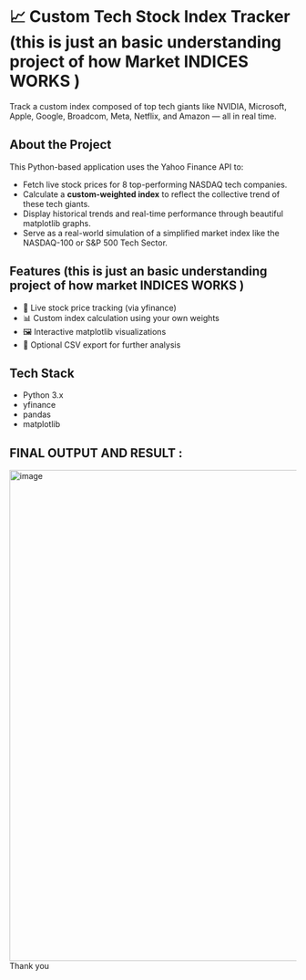 # 📈 Custom Tech Stock Index Tracker (this is just an basic understanding project of how Market INDICES WORKS )

Track a custom index composed of top tech giants like NVIDIA, Microsoft, Apple, Google, Broadcom, Meta, Netflix, and Amazon — all in real time.

##  About the Project

This Python-based application uses the Yahoo Finance API to:

- Fetch live stock prices for 8 top-performing NASDAQ tech companies.
- Calculate a **custom-weighted index** to reflect the collective trend of these tech giants.
- Display historical trends and real-time performance through beautiful matplotlib graphs.
- Serve as a real-world simulation of a simplified market index like the NASDAQ-100 or S&P 500 Tech Sector.

##  Features (this is just an basic understanding project of how market INDICES WORKS )

- 🔄 Live stock price tracking (via yfinance)
- 📊 Custom index calculation using your own weights
- 🖼️ Interactive matplotlib visualizations
- 💾 Optional CSV export for further analysis

##  Tech Stack

- Python 3.x
- yfinance
- pandas
- matplotlib
## FINAL OUTPUT AND RESULT :
<img width="1731" height="861" alt="image" src="https://github.com/user-attachments/assets/9b652729-dec2-4a7b-a972-a87325f44c6e" />
Thank you 

